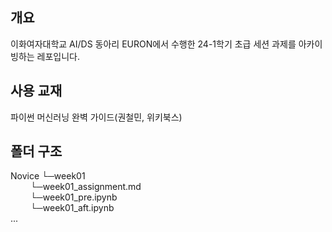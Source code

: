 ## 개요 
이화여자대학교 AI/DS 동아리 EURON에서 수행한 24-1학기 초급 세션 과제를 아카이빙하는 레포입니다.

## 사용 교재
파이썬 머신러닝 완벽 가이드(권철민, 위키북스)

## 폴더 구조
Novice
└─week01  
&emsp; &emsp;└─week01_assignment.md  
&emsp; &emsp;└─week01_pre.ipynb  
&emsp; &emsp;└─week01_aft.ipynb  
...
